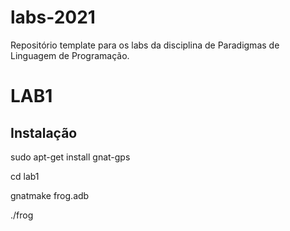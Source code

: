 # labs-2021

Repositório template para os labs da disciplina de Paradigmas de Linguagem de Programação.

# LAB1
## Instalação
sudo apt-get install gnat-gps

cd lab1

gnatmake frog.adb

./frog
